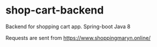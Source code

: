 # shop-cart-backend
Backend for shopping cart app. Spring-boot Java 8

Requests are sent from https://www.shoppingmaryn.online/
